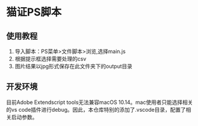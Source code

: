 # 猫证PS脚本


##  使用教程
1. 导入脚本：PS菜单>文件脚本>浏览,选择main.js
2. 根据提示框选择需要处理的csv
3. 图片结果以jpg形式保存在此文件夹下的output目录

## 开发环境
目前Adobe Extendscript tools无法兼容macOS 10.14。mac使用者只能选择相关的vs code插件进行debug。因此，本仓库特别的添加了.vscode目录，配置了相关启动参数。
